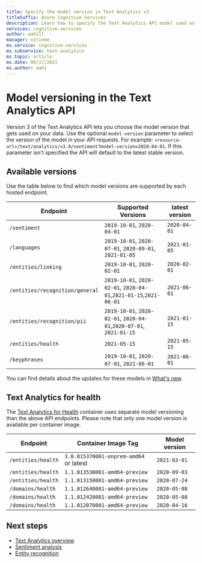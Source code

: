 ```yaml
---
title: Specify the model version in Text Analytics v3
titleSuffix: Azure Cognitive Services
description: Learn how to specify the Text Analytics API model used on your data. 
services: cognitive-services
author: aahill
manager: nitinme
ms.service: cognitive-services
ms.subservice: text-analytics
ms.topic: article
ms.date: 06/17/2021
ms.author: aahi
---
```


# Model versioning in the Text Analytics API

Version 3 of the Text Analytics API lets you choose the model version that gets used on your data. Use the optional `model-version` parameter to select the version of the model in your API requests. For example: `<resource-url>/text/analytics/v3.0/sentiment?model-version=2020-04-01`. If this parameter isn't specified the API will default to the latest stable version. 

## Available versions

Use the table below to find which model versions are supported by each hosted endpoint.


| Endpoint                        | Supported Versions                                     | latest version |
|---------------------------------|--------------------------------------------------------|----------------|
| `/sentiment`                    | `2019-10-01`, `2020-04-01`                             | `2020-04-01`   |
| `/languages`                    | `2019-10-01`, `2020-07-01`, `2020-09-01`, `2021-01-05` | `2021-01-05`   |
| `/entities/linking`             | `2019-10-01`, `2020-02-01`                             | `2020-02-01`   |
| `/entities/recognition/general` | `2019-10-01`, `2020-02-01`, `2020-04-01`,`2021-01-15`,`2021-06-01`  | `2021-06-01`   |
| `/entities/recognition/pii`     | `2019-10-01`, `2020-02-01`, `2020-04-01`,`2020-07-01`, `2021-01-15`  | `2021-01-15`   |
| `/entities/health`              | `2021-05-15`                           | `2021-05-15`   |
| `/keyphrases`                   | `2019-10-01`, `2020-07-01`, `2021-06-01`  | `2021-06-01`   |


You can find details about the updates for these models in [What's new](../whats-new.md).

## Text Analytics for health

The [Text Analytics for Health](../how-tos/text-analytics-for-health.md) container uses separate model versioning than the above API endpoints.  Please note that only one model version is available per container image.

| Endpoint                        | Container Image Tag                     | Model version |
|---------------------------------|-----------------------------------------|---------------|
| `/entities/health`              | `3.0.015370001-onprem-amd64` or latest          | `2021-03-01`  |
| `/entities/health`              | `1.1.013530001-amd64-preview`           | `2020-09-03`  |
| `/entities/health`              | `1.1.013150001-amd64-preview`           | `2020-07-24`  |
| `/domains/health`               | `1.1.012640001-amd64-preview`           | `2020-05-08`  |
| `/domains/health`               | `1.1.012420001-amd64-preview`           | `2020-05-08`  |
| `/domains/health`               | `1.1.012070001-amd64-preview`           | `2020-04-16`  |


## Next steps

* [Text Analytics overview](../overview.md)
* [Sentiment analysis](../how-tos/text-analytics-how-to-sentiment-analysis.md)
* [Entity recognition](../how-tos/text-analytics-how-to-entity-linking.md)
